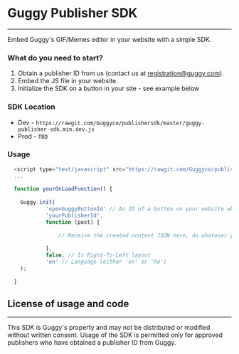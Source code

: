 # Guggy Publisher SDK
-------------------

Embed Guggy's GIF/Memes editor in your website with a simple SDK.

### What do you need to start?

1. Obtain a publisher ID from us (contact us at registration@guggy.com).
2. Embed the JS file in your website.
3. Initialize the SDK on a button in your site - see example below

### SDK Location
 * Dev - ```https://rawgit.com/Guggyco/publishersdk/master/guggy-publisher-sdk.min.dev.js```
 * Prod - ```TBD```
 
### Usage

```js
  <script type="text/javascript" src="https://rawgit.com/Guggyco/publishersdk/master/guggy-publisher-sdk.min.dev.js"></script>
  ...
  
  function yourOnLoadFunction() {
  
    Guggy.init(
            'openGuggyButtonId' // An ID of a button on your website which will trigger Guggy to open,
            'yourPublisherId',
            function (post) {
  
                // Receive the created content JSON here, do whatever you'd like with it.
  
            },
            false, // Is Right-To-Left layout
            'en' // Language (either 'en' or 'he')
    );
  
  }

```


## License of usage and code
---------------------------
This SDK is Guggy's property and may not be distributed or modified without written consent.
Usage of the SDK is permitted only for approved publishers who have obtained a publisher ID from Guggy.
